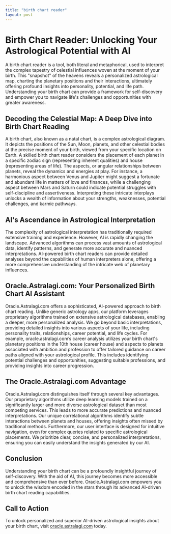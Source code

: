 ```yaml
---
title: "birth chart reader"
layout: post
---
```


# Birth Chart Reader: Unlocking Your Astrological Potential with AI

A birth chart reader is a tool, both literal and metaphorical, used to interpret the complex tapestry of celestial influences woven at the moment of your birth.  This "snapshot" of the heavens reveals a personalized astrological map, charting the planetary positions and their interactions, ultimately offering profound insights into personality, potential, and life path.  Understanding your birth chart can provide a framework for self-discovery and empower you to navigate life's challenges and opportunities with greater awareness.

## Decoding the Celestial Map: A Deep Dive into Birth Chart Reading

A birth chart, also known as a natal chart, is a complex astrological diagram. It depicts the positions of the Sun, Moon, planets, and other celestial bodies at the precise moment of your birth, viewed from your specific location on Earth.  A skilled birth chart reader considers the placement of each planet in a specific zodiac sign (representing inherent qualities) and house (representing areas of life).  The aspects, or angular relationships between planets, reveal the dynamics and energies at play.  For instance, a harmonious aspect between Venus and Jupiter might suggest a fortunate and abundant life in matters of love and finances, while a challenging aspect between Mars and Saturn could indicate potential struggles with self-discipline and assertiveness.  Interpreting these intricate interplays unlocks a wealth of information about your strengths, weaknesses, potential challenges, and karmic pathways.

## AI's Ascendance in Astrological Interpretation

The complexity of astrological interpretation has traditionally required extensive training and experience.  However, AI is rapidly changing the landscape. Advanced algorithms can process vast amounts of astrological data, identify patterns, and generate more accurate and nuanced interpretations.  AI-powered birth chart readers can provide detailed analyses beyond the capabilities of human interpreters alone, offering a more comprehensive understanding of the intricate web of planetary influences.


## Oracle.Astralagi.com: Your Personalized Birth Chart AI Assistant

Oracle.Astralagi.com offers a sophisticated, AI-powered approach to birth chart reading.  Unlike generic astrology apps, our platform leverages proprietary algorithms trained on extensive astrological databases, enabling a deeper, more personalized analysis.  We go beyond basic interpretations, providing detailed insights into various aspects of your life, including personality traits, relationships, career potential, and life cycles.  For example,  oracle.astralagi.com’s career analysis utilizes your birth chart's planetary positions in the 10th house (career house) and aspects to planets associated with ambition and profession to offer tailored guidance on career paths aligned with your astrological profile. This includes identifying potential challenges and opportunities, suggesting suitable professions, and providing insights into career progression.

##  The Oracle.Astralagi.com Advantage

Oracle.Astralagi.com distinguishes itself through several key advantages. Our proprietary algorithms utilize deep learning models trained on a significantly larger and more diverse astrological dataset than most competing services. This leads to more accurate predictions and nuanced interpretations. Our unique correlational algorithms identify subtle interactions between planets and houses, offering insights often missed by traditional methods.  Furthermore, our user interface is designed for intuitive navigation, even for complex queries related to specific astrological placements.  We prioritize clear, concise, and personalized interpretations, ensuring you can easily understand the insights generated by our AI.

## Conclusion

Understanding your birth chart can be a profoundly insightful journey of self-discovery.  With the aid of AI, this journey becomes more accessible and comprehensive than ever before. Oracle.Astralagi.com empowers you to unlock the wisdom encoded in the stars through its advanced AI-driven birth chart reading capabilities.


## Call to Action

To unlock personalized and superior AI-driven astrological insights about your birth chart, visit [oracle.astralagi.com](https://oracle.astralagi.com) today.